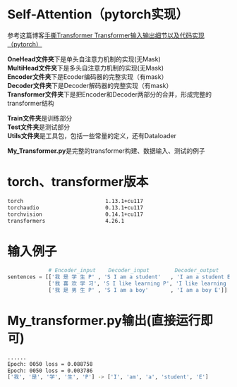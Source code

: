 # Self-Attention（pytorch实现）
参考这篇博客[手撕Transformer Transformer输入输出细节以及代码实现（pytorch）](https://blog.51cto.com/u_14300986/5467368)  
  
**OneHead文件夹**下是单头自注意力机制的实现(无Mask)  
**MultiHead文件夹**下是多头自注意力机制的实现(无Mask)  
**Encoder文件夹**下是Ecoder编码器的完整实现（有mask）  
**Decoder文件夹**下是Decoder解码器的完整实现（有mask）  
**Transformer文件夹**下是把Encoder和Decoder两部分的合并，形成完整的transformer结构  

**Train文件夹**是训练部分  
**Test文件夹**是测试部分  
**Utils文件夹**是工具包，包括一些常量的定义，还有Dataloader  

**My_Transformer.py**是完整的transformer构建、数据输入、测试的例子  
# torch、transformer版本
```bash
torch                          1.13.1+cu117
torchaudio                     0.13.1+cu117
torchvision                    0.14.1+cu117
transformers                   4.26.1
```
# 输入例子
```python
             # Encoder_input    Decoder_input        Decoder_output
sentences = [['我 是 学 生 P' , 'S I am a student'   , 'I am a student E'],         # S: 开始符号
             ['我 喜 欢 学 习', 'S I like learning P', 'I like learning P E'],      # E: 结束符号
             ['我 是 男 生 P' , 'S I am a boy'       , 'I am a boy E']]             # P: 占位符号，如果当前句子不足固定长度用P占位 pad补0
```

# My_transformer.py输出(直接运行即可)
```bash
......
Epoch: 0050 loss = 0.088758
Epoch: 0050 loss = 0.003786
['我', '是', '学', '生', 'P'] -> ['I', 'am', 'a', 'student', 'E']
```
